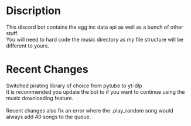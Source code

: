 # Discription
This discord bot contains the egg inc data api as well as a bunch of other stuff.\
You will need to hard code the music directory as my file structure will be different to yours.

# Recent Changes
Switched pirating library of choice from pytube to yt-dlp\
It is recommended you update the bot to if you want to continue using the music downloading feature.\
\
Recent changes also fix an error where the .play_random song would always add 40 songs to the queue.

